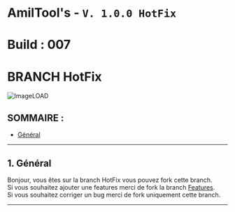 # AmilTool's - `V. 1.0.0 HotFix`
# Build : 007
# BRANCH HotFix
![ImageLOAD](http://image.noelshack.com/fichiers/2018/50/4/1544740136-amiltools.png)

## SOMMAIRE :

* [Général](https://github.com/Eito33/Project-Phantom#1-général)

------------------------------


## 1. Général

Bonjour, vous êtes sur la branch HotFix vous pouvez fork cette branch.<br>
Si vous souhaitez ajouter une features merci de fork la branch [Features](https://github.com/AmiltoneNiort/Amiltools/tree/Features).<br>
Si vous souhaitez corriger un bug merci de fork uniquement cette branch.<br>

------------------------------

